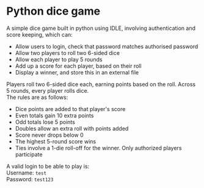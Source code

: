 # Python dice game
A simple dice game built in python using IDLE, involving authentication and score keeping, which can:
- Allow users to login, check that password matches authorised password
- Allow two players to roll two 6-sided dice
- Allow each player to play 5 rounds
- Add up a score for each player, based on their roll
- Display a winner, and store this in an external file

Players roll two 6-sided dice each, earning points based on the roll. Across 5 rounds, every player rolls dice.<br>
The rules are as follows:
- Dice points are added to that player's score
- Even totals gain 10 extra points
- Odd totals lose 5 points
- Doubles allow an extra roll with points added
- Score never drops below 0
- The highest 5-round score wins
- Ties involve a 1-die roll-off for the winner. Only authorized players participate

A valid login to be able to play is:<br>
Username: ```test```<br>
Password: ```test123```
